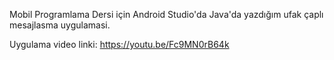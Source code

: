 Mobil Programlama Dersi için Android Studio'da Java'da yazdığım ufak çaplı mesajlasma uygulamasi.

Uygulama video linki:
https://youtu.be/Fc9MN0rB64k
